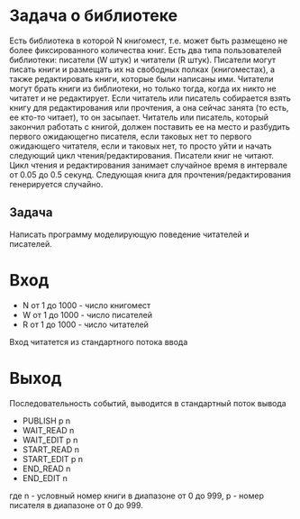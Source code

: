 # Задача о библиотеке #

Есть библиотека в которой N книгомест, т.е. может быть размещено не более фиксированного количества книг. Есть два типа пользователей библиотеки: писатели (W штук) и читатели (R штук). Писатели могут писать книги и размещать их на свободных полках (книгоместах), а также редактировать книги, которые были написаны ими. Читатели могут брать книги из библиотеки, но только тогда, когда их никто не читатет и не редактирует. Если читатель или писатель собирается взять книгу для редактирования или прочтения, а она сейчас занята (то есть, ее кто-то читает), то он засыпает. Читатель или писатель, который закончил работать с книгой, должен поставить ее на место и разбудить первого ожидающегно писателя, если таковых нет то первого ожидающего читателя, если и таковых нет, то просто уйти и начать следующий цикл чтения/редактирования. Писатели книг не читают. Цикл чтения и редактирования занимает случайное время в интервале от 0.05 до 0.5 секунд. Следующая книга для прочтения/редактирования генерируется случайно.

## Задача ##

Написать программу моделирующую поведение читателей и писателей.


# Вход #

  * N от 1 до 1000 - число книгомест
  * W от 1 до 1000 - число писателей
  * R от 1 до 1000 - число читателей

Вход читатется из стандартного потока ввода

# Выход #

Последовательность событий, выводится в стандартный поток вывода
  * PUBLISH p n
  * WAIT\_READ n
  * WAIT\_EDIT p n
  * START\_READ n
  * START\_EDIT p n
  * END\_READ n
  * END\_EDIT n

где n - условный номер книги в диапазоне от 0 до 999, p - номер писателя в диапазоне от 0 до 999.